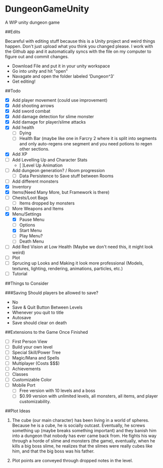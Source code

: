 # DungeonGameUnity
A WIP unity dungeon game

##Edits

Becareful with editing stuff because this is a Unity project and weird things happen. Don't just upload what you think you changed please. I work with the Github app and it automatically syncs with the file on my computer to figure out and commit changes. 

- Download File and put it in your unity workspace
- Go into unity and hit "open"
- Navagate and open the folder labeled 'Dungeon^3'
- Get editing!

##Todo
- [X] Add player movement (could use improvement)
- [X] Add shooting arrows
- [X] Add sword combat
- [X] Add damage detection for slime monster
- [X] Add damage for player/slime attacks
- [X] Add health
  - [ ] Dying
  - [ ] Health Bar (maybe like one in Farcry 2 where it is split into segments and only auto-regens one segment and you need potions to regen other sections.
- [X] Add XP
- [ ] Add Levelling Up and Character Stats
  - [ ]Level Up Animation
- [ ] Add dungeon generation? / Room progression
  - [ ] Data Persistence to Save stuff between Rooms
- [ ] Add different monsters
- [X] Inventory
- [X] Items(Need Many More, but Framework is there)
- [ ] Chests/Loot Bags
  - [ ] Items dropped by monsters
- [ ] More Weapons and Items
- [X] Menu/Settings
  - [X] Pause Menu
  - [ ] Options
  - [X] Start Menu
  - [ ] Play Menu?
  - [ ] Death Menu
- [ ] Add Red Vision at Low Health (Maybe we don't need this, it might look weird)
- [ ] Plot
- [ ] Sprucing up Looks and Making it look more professional (Models, textures, lighting, rendering, animations, particles, etc.)
- [ ] Tutorial

##Things to Consider

###Saving
Should players be allowed to save?
 - No
 - Save & Quit Button Between Levels
 - Whenever you quit to title
 - Autosave
 - Save should clear on death

##Extensions to the Game Once Finished
- [ ] First Person View
- [ ] Build your own level
- [ ] Special Skill/Power Tree
- [ ] Magic/Mana and Spells
- [ ] Multiplayer (Costs $$$)
- [ ] Achievements
- [ ] Classes
- [ ] Customizable Color
- [ ] Mobile Port
  - [ ] Free version with 10 levels and a boss
  - [ ] $0.99 version with unlimited levels, all monsters, all items, and player customizability.

##Plot Ideas

1) The cube (our main character) has been living in a world  of spheres. Because he is a cube, he is socially outcast. Eventually, he screws something up (maybe breaks something important) and they banish him into a dungeon that nobody has ever came back from. He fights his way through a horde of slime and monsters (the game), eventually, when he kills a big boss slime, he realizes that the slimes were really cubes like him, and that the big boss was his father. 

2) Plot points are conveyed through dropped notes in the level.
